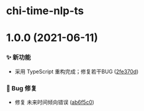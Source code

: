 # chi-time-nlp-ts

# 1.0.0 (2021-06-11)


### ✨ 新功能

* 采用 TypeScript 重构完成；修复若干BUG ([2fe370d](https://github.com/CaoMeiYouRen/chi-time-nlp-ts/commit/2fe370d))


### 🐛 Bug 修复

* 修复 未来时间倾向错误 ([ab6f5c0](https://github.com/CaoMeiYouRen/chi-time-nlp-ts/commit/ab6f5c0))
